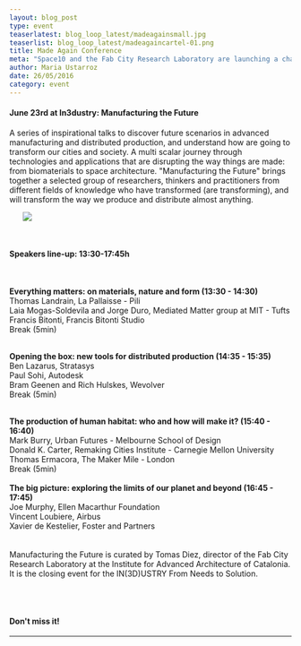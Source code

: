 ```yaml
---
layout: blog_post
type: event
teaserlatest: blog_loop_latest/madeagainsmall.jpg
teaserlist: blog_loop_latest/madeagaincartel-01.png
title: Made Again Conference
meta: "Space10 and the Fab City Research Laboratory are launching a challenge for our designers and makers to reflect and act on how and why we make things."
author: Maria Ustarroz
date: 26/05/2016
category: event
---
```



<h4>June 23rd at In3dustry: Manufacturing the Future</h4>


A series of inspirational talks to discover future scenarios in advanced manufacturing and distributed production, and understand how are going to transform our cities and society. A multi scalar journey through technologies and applications that are disrupting the way things are made: from biomaterials to space architecture. "Manufacturing the Future" brings together a selected group of researchers, thinkers and practitioners from different fields of knowledge who have transformed (are transforming), and will transform the way we produce and distribute almost anything.
<br>



<ul><img src= "http://www.fablabbcn.org/img/blog/blog_loop_latest/madeagaincartel-01.png" align="middle"></ul>



<br>
<h4>Speakers line-up: 13:30-17:45h</h4><br>

<b>Everything matters: on materials, nature and form (13:30 - 14:30)</b><br>
Thomas Landrain, La Pallaisse -  Pili<br>
Laia Mogas-Soldevila and Jorge Duro, Mediated Matter group at MIT - Tufts<br>
Francis Bitonti, Francis Bitonti Studio <br>
Break (5min)<br>
<br>

<b>Opening the box: new tools for distributed production (14:35 - 15:35)</b><br>
Ben Lazarus, Stratasys <br>
Paul Sohi, Autodesk <br>
Bram Geenen and Rich Hulskes, Wevolver<br>
Break (5min)<br>
<br>




<b>The production of human habitat: who and how will make it? (15:40 - 16:40)</b><br>
Mark Burry, Urban Futures - Melbourne School of Design<br>
Donald K. Carter, Remaking Cities Institute - Carnegie Mellon University<br>
Thomas Ermacora, The Maker Mile - London<br>
Break (5min)<br>
<br>
<b>The big picture: exploring the limits of our planet and beyond (16:45 - 17:45)</b><br>
Joe Murphy, Ellen Macarthur Foundation<br>
Vincent Loubiere, Airbus<br>
Xavier de Kestelier, Foster and Partners<br>
<br>
<br>
Manufacturing the Future is curated by Tomas Diez, director of the Fab City Research Laboratory at the Institute for Advanced Architecture of Catalonia. It is the closing event for the IN(3D)USTRY From Needs to Solution.<br>
<br>

<br>
<h4>Don't miss it!</h4>


---